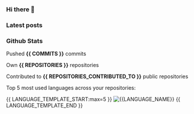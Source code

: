 ### Hi there 👋

### Latest posts
<!-- BLOGPOSTS:START -->
<!-- BLOGPOSTS:END -->

### Github Stats

Pushed **{{ COMMITS }}** commits

Own **{{ REPOSITORIES }}** repositories

Contributed to **{{ REPOSITORIES_CONTRIBUTED_TO }}** public repositories

Top 5 most used languages across your repositories:

{{ LANGUAGE_TEMPLATE_START:max=5 }}
![{{LANGUAGE_NAME}}](https://img.shields.io/static/v1?style=flat-square&label=%E2%A0%80&color=555&labelColor={{LANGUAGE_COLOR:uri}}&message={{LANGUAGE_NAME:uri}}%EF%B8%B1{{LANGUAGE_PERCENT:uri}}%25)
{{ LANGUAGE_TEMPLATE_END }}